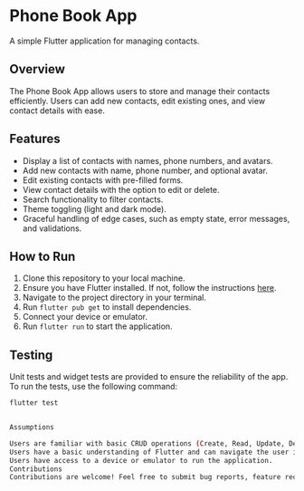 # Phone Book App

A simple Flutter application for managing contacts.

## Overview

The Phone Book App allows users to store and manage their contacts efficiently. Users can add new contacts, edit existing ones, and view contact details with ease.

## Features

- Display a list of contacts with names, phone numbers, and avatars.
- Add new contacts with name, phone number, and optional avatar.
- Edit existing contacts with pre-filled forms.
- View contact details with the option to edit or delete.
- Search functionality to filter contacts.
- Theme toggling (light and dark mode).
- Graceful handling of edge cases, such as empty state, error messages, and validations.

## How to Run

1. Clone this repository to your local machine.
2. Ensure you have Flutter installed. If not, follow the instructions [here](https://flutter.dev/docs/get-started/install).
3. Navigate to the project directory in your terminal.
4. Run `flutter pub get` to install dependencies.
5. Connect your device or emulator.
6. Run `flutter run` to start the application.

## Testing

Unit tests and widget tests are provided to ensure the reliability of the app. To run the tests, use the following command:

```bash
flutter test


Assumptions

Users are familiar with basic CRUD operations (Create, Read, Update, Delete) for managing contacts.
Users have a basic understanding of Flutter and can navigate the user interface comfortably.
Users have access to a device or emulator to run the application.
Contributions
Contributions are welcome! Feel free to submit bug reports, feature requests, or pull requests to improve the Phone Book App.